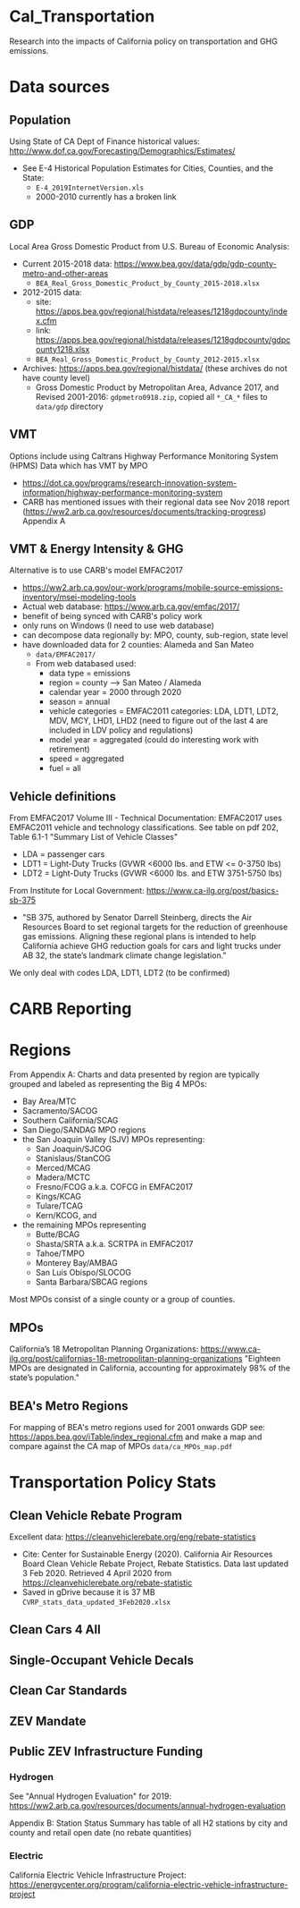 # Cal_Transportation
Research into the impacts of California policy on transportation and GHG emissions.




# Data sources

## Population

Using State of CA Dept of Finance historical values: http://www.dof.ca.gov/Forecasting/Demographics/Estimates/
 * See E-4 Historical Population Estimates for Cities, Counties, and the State:
   * `E-4_2019InternetVersion.xls`
   * 2000-2010 currently has a broken link

## GDP

Local Area Gross Domestic Product from U.S. Bureau of Economic Analysis: 
 * Current 2015-2018 data: https://www.bea.gov/data/gdp/gdp-county-metro-and-other-areas
   * `BEA_Real_Gross_Domestic_Product_by_County_2015-2018.xlsx`
 * 2012-2015 data:
   * site: https://apps.bea.gov/regional/histdata/releases/1218gdpcounty/index.cfm
   * link: https://apps.bea.gov/regional/histdata/releases/1218gdpcounty/gdpcounty1218.xlsx
   * `BEA_Real_Gross_Domestic_Product_by_County_2012-2015.xlsx`
 * Archives: https://apps.bea.gov/regional/histdata/ (these archives do not have county level)
   * Gross Domestic Product by Metropolitan Area, Advance 2017, and Revised 2001-2016: `gdpmetro0918.zip`, copied all `*_CA_*` files to `data/gdp` directory

## VMT

Options include using Caltrans Highway Performance Monitoring System (HPMS) Data which has VMT by MPO
   * https://dot.ca.gov/programs/research-innovation-system-information/highway-performance-monitoring-system
   * CARB has mentioned issues with their regional data see Nov 2018 report (https://ww2.arb.ca.gov/resources/documents/tracking-progress) Appendix A

## VMT & Energy Intensity & GHG

Alternative is to use CARB's model EMFAC2017
 * https://ww2.arb.ca.gov/our-work/programs/mobile-source-emissions-inventory/msei-modeling-tools
 * Actual web database: https://www.arb.ca.gov/emfac/2017/
 * benefit of being synced with CARB's policy work
 * only runs on Windows (I need to use web database)
 * can decompose data regionally by: MPO, county, sub-region, state level
 * have downloaded data for 2 counties: Alameda and San Mateo
   * `data/EMFAC2017/`
   * From web databased used:
     * data type = emissions
     * region = county --> San Mateo / Alameda
     * calendar year = 2000 through 2020
     * season = annual
     * vehicle categories = EMFAC2011 categories: LDA, LDT1, LDT2, MDV, MCY, LHD1, LHD2 (need to figure out of the last 4 are included in LDV policy and regulations)
     * model year = aggregated (could do interesting work with retirement)
     * speed = aggregated
     * fuel = all

## Vehicle definitions

From EMFAC2017 Volume III - Technical Documentation:
EMFAC2017 uses EMFAC2011 vehicle and technology classifications.  See table on pdf 202, Table 6.1-1 "Summary List of Vehicle Classes"
- LDA = passenger cars
- LDT1 = Light-Duty Trucks (GVWR <6000 lbs. and ETW <= 0-3750 lbs) 
- LDT2 = Light-Duty Trucks (GVWR <6000 lbs. and ETW 3751-5750 lbs) 

From Institute for Local Government: https://www.ca-ilg.org/post/basics-sb-375

 * "SB 375, authored by Senator Darrell Steinberg, directs the Air Resources Board to set regional targets for the reduction of greenhouse gas emissions. Aligning these regional plans is intended to help California achieve GHG reduction goals for cars and light trucks under AB 32, the state’s landmark climate change legislation."

We only deal with codes LDA, LDT1, LDT2 (to be confirmed)


# CARB Reporting




# Regions

From Appendix A:
Charts and data presented by region are typically grouped and labeled as representing the Big 4 MPOs:
 * Bay Area/MTC
 * Sacramento/SACOG
 * Southern California/SCAG
 * San Diego/SANDAG MPO regions
 * the San Joaquin Valley (SJV) MPOs representing:
   * San Joaquin/SJCOG
   * Stanislaus/StanCOG
   * Merced/MCAG
   * Madera/MCTC
   * Fresno/FCOG a.k.a. COFCG in EMFAC2017
   * Kings/KCAG
   * Tulare/TCAG
   * Kern/KCOG, and
 * the remaining MPOs representing
   * Butte/BCAG
   * Shasta/SRTA a.k.a. SCRTPA in EMFAC2017
   * Tahoe/TMPO
   * Monterey Bay/AMBAG
   * San Luis Obispo/SLOCOG
   * Santa Barbara/SBCAG regions

Most MPOs consist of a single county or a group of counties.

## MPOs

California’s 18 Metropolitan Planning Organizations: https://www.ca-ilg.org/post/californias-18-metropolitan-planning-organizations "Eighteen MPOs are designated in California, accounting for approximately 98% of the state’s population."

## BEA's Metro Regions

For mapping of BEA's metro regions used for 2001 onwards GDP see: https://apps.bea.gov/iTable/index_regional.cfm and make a map and compare against the CA map of MPOs `data/ca_MPOs_map.pdf`



# Transportation Policy Stats

## Clean Vehicle Rebate Program

Excellent data: https://cleanvehiclerebate.org/eng/rebate-statistics
 * Cite: Center for Sustainable Energy (2020). California Air Resources Board Clean Vehicle Rebate Project, Rebate Statistics. Data last updated 3 Feb 2020. Retrieved 4 April 2020 from https://cleanvehiclerebate.org/rebate-statistic
 * Saved in gDrive because it is 37 MB `CVRP_stats_data_updated_3Feb2020.xlsx`

## Clean Cars 4 All

## Single-Occupant Vehicle Decals

## Clean Car Standards

## ZEV Mandate

## Public ZEV Infrastructure Funding

### Hydrogen

See "Annual Hydrogen Evaluation" for 2019: https://ww2.arb.ca.gov/resources/documents/annual-hydrogen-evaluation

Appendix B: Station Status Summary has table of all H2 stations by city and county and retail open date (no rebate quantities)


### Electric

California Electric Vehicle Infrastructure Project: https://energycenter.org/program/california-electric-vehicle-infrastructure-project


